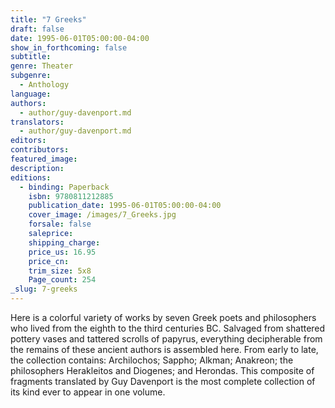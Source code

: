 ```yaml
---
title: "7 Greeks"
draft: false
date: 1995-06-01T05:00:00-04:00
show_in_forthcoming: false
subtitle:
genre: Theater
subgenre:
  - Anthology
language:
authors:
  - author/guy-davenport.md
translators:
  - author/guy-davenport.md
editors:
contributors:
featured_image:
description:
editions:
  - binding: Paperback
    isbn: 9780811212885
    publication_date: 1995-06-01T05:00:00-04:00
    cover_image: /images/7_Greeks.jpg
    forsale: false
    saleprice:
    shipping_charge:
    price_us: 16.95
    price_cn:
    trim_size: 5x8
    Page_count: 254
_slug: 7-greeks
---
```


Here is a colorful variety of works by seven Greek poets and philosophers who lived from the eighth to the third centuries BC. Salvaged from shattered pottery vases and tattered scrolls of papyrus, everything decipherable from the remains of these ancient authors is assembled here. From early to late, the collection contains: Archilochos; Sappho; Alkman; Anakreon; the philosophers Herakleitos and Diogenes; and Herondas. This composite of fragments translated by Guy Davenport is the most complete collection of its kind ever to appear in one volume.

